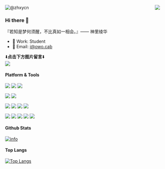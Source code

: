 <p>
  <img src="https://weather-icon.journeyad.repl.co/@xian?v=1" align="right">
  <img src="https://count.getloli.com/get/@zhxycn?theme=moebooru" alt="@zhxycn">
</p>

### Hi there 👋
『若知是梦何须醒，不比真如一相会。』—— 神里绫华
- 🔭 Work: Student
- 📧 Email: [i@owo.cab](mailto:i@owo.cab)

⬇️**点击下方图片留言**⬇️  
[![](https://chat.getloli.com/room/@zhxycn.github/svg?width=600&height=200&limit=20&theme=light&title=zhxycn@github:%20~&fontSize=10)](https://chat.getloli.com/room/@zhxycn.github?title=zhxy-CN%E7%9A%84Github%E7%95%99%E8%A8%80%E6%9D%BF)

#### Platform & Tools
[![](https://img.shields.io/badge/Windows-11-4e9eee?style=flat-square&logo=windows&logoColor=ffffff)](https://www.microsoft.com/windows/windows-11)
[![](https://img.shields.io/badge/Windows%20Server-2022-262577?style=flat-square&logo=windows&logoColor=ffffff)](https://www.microsoft.com/windows-server)
[![](https://img.shields.io/badge/Ubuntu-22.04-4e9eee?style=flat-square&logo=ubuntu&logoColor=ffffff)](https://releases.ubuntu.com/22.04/)

[![](https://img.shields.io/badge/IDE-Visual%20Studio%20Code-blue?style=flat-square&logo=visual-studio-code&logoColor=ffffff)](https://code.visualstudio.com/)
[![](https://img.shields.io/badge/IDE-PyCharm-green?style=flat-square&logo=pycharm&logoColor=ffffff)](https://www.jetbrains.com/pycharm/)

[![](https://img.shields.io/badge/-Python-33AADD?style=flat-square&logo=python&logoColor=ffffff)](https://www.python.org/)
[![](https://img.shields.io/badge/-HTML5-E34F26?style=flat-square&logo=html5&logoColor=ffffff)](https://html.spec.whatwg.org/)
[![](https://img.shields.io/badge/-Vue.js-42b883?style=flat-square&logo=vue.js&logoColor=ffffff)](https://www.w3.org/Style/CSS/)
[![](https://img.shields.io/badge/-CSS3-1572B6?style=flat-square&logo=css3&logoColor=ffffff)](https://www.w3.org/Style/CSS/)

[![](https://img.shields.io/badge/-Git-f05032?style=flat-square&logo=git&logoColor=ffffff)](https://git-scm.com/)
[![](https://img.shields.io/badge/-Nginx-269539?style=flat-square&logo=nginx&logoColor=ffffff)](https://nginx.org/)
[![](https://img.shields.io/badge/-MySQL-1d365d?style=flat-square&logo=mysql&logoColor=ffffff)](https://www.mysql.com/)
[![](https://img.shields.io/badge/-MongoDB-47a248?style=flat-square&logo=mongodb&logoColor=ffffff)](https://www.mongodb.com/)
[![](https://img.shields.io/badge/-Docker-2496ED?style=flat-square&logo=docker&logoColor=ffffff)](https://www.docker.com/)

#### Github Stats
[![info](https://github-readme-stats.vercel.app/api?username=zhxycn&count_private=true&show_icons=true&line_height=20)](https://github.com/anuraghazra/github-readme-stats)

#### Top Langs
[![Top Langs](https://github-readme-stats.vercel.app/api/top-langs/?username=zhxycn&layout=compact&langs_count=8&card_width=445)](https://github.com/anuraghazra/github-readme-stats)
